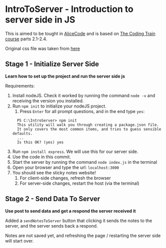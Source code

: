 # IntroToServer - Introduction to server side in JS
This is aimed to be tought in [AliceCode](https://alicecode.org/en) and is based
 on [The Coding Train course](https://www.youtube.com/playlist?list=PLRqwX-V7Uu6YxDKpFzf_2D84p0cyk4T7X) parts 2.1-2.4.

Original css file was taken from [here](https://code.tutsplus.com/tutorials/create-a-sticky-note-effect-in-5-easy-steps-with-css3-and-html5--net-13934)

## Stage 1 - Initialize Server Side
**Learn how to set up the project and run the server side js**

Requirements:
1. Install nodeJS. Check it worked by running the command `node -v` and receiving the version you installed.
1. Run `npm init` to initialize your nodeJS project.
    1. Press `Enter` for all prompt questions, and in the end type `yes`:
    ```
      PS C:\IntroServer> npm init
      This utility will walk you through creating a package.json file.
      It only covers the most common items, and tries to guess sensible defaults.
      ...
      Is this OK? (yes) yes
    ```
1. Run `npm install express`. We will use this for our server side.
1. Use the code in this commit.
1. Start the server by running the command `node index.js` in the terminal
1. Open your browser and type the url: `localhost:3000`
1. You should see the sticky notes website!
    1. For client-side changes, refresh the browser
    1. For server-side changes, restart the host (via the terminal) 


## Stage 2 - Send Data To Server
**Use post to send data and get a respond the server received it**

Added a `sendNotesToServer` button that clicking it sends the notes to the server, and the server sends back a respond.

Notes are not saved yet, and refreshing the page / restarting the server side will start over.
